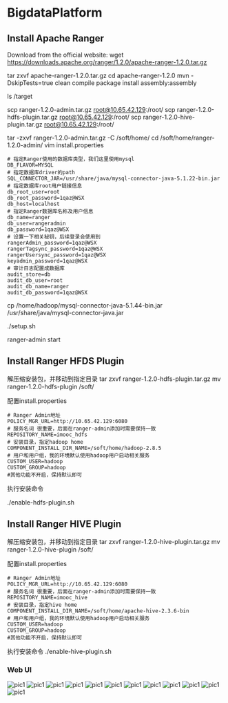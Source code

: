 # BigdataPlatform

## Install Apache Ranger

Download from the official website:
    wget https://downloads.apache.org/ranger/1.2.0/apache-ranger-1.2.0.tar.gz

tar zxvf apache-ranger-1.2.0.tar.gz
cd apache-ranger-1.2.0
mvn -DskipTests=true clean compile package install assembly:assembly

ls /target

scp ranger-1.2.0-admin.tar.gz root@10.65.42.129:/root/
scp ranger-1.2.0-hdfs-plugin.tar.gz root@10.65.42.129:/root/
scp ranger-1.2.0-hive-plugin.tar.gz root@10.65.42.129:/root/

tar -zxvf ranger-1.2.0-admin.tar.gz -C /soft/home/
cd /soft/home/ranger-1.2.0-admin/
vim install.properties
    
    # 指定Ranger使用的数据库类型，我们这里使用mysql
    DB_FLAVOR=MYSQL
    # 指定数据库driver的path
    SQL_CONNECTOR_JAR=/usr/share/java/mysql-connector-java-5.1.22-bin.jar
    # 指定数据库root用户链接信息
    db_root_user=root
    db_root_password=1qaz@WSX
    db_host=localhost
    # 指定Ranger数据库名称及用户信息
    db_name=ranger
    db_user=rangeradmin
    db_password=1qaz@WSX
    # 设置一下相关秘钥，后续登录会使用到
    rangerAdmin_password=1qaz@WSX
    rangerTagsync_password=1qaz@WSX
    rangerUsersync_password=1qaz@WSX
    keyadmin_password=1qaz@WSX
    # 审计日志配置成数据库
    audit_store=db
    audit_db_user=root
    audit_db_name=ranger
    audit_db_password=1qaz@WSX
    
cp /home/hadoop/mysql-connector-java-5.1.44-bin.jar /usr/share/java/mysql-connector-java.jar

./setup.sh

ranger-admin start


## Install Ranger HFDS Plugin
解压缩安装包，并移动到指定目录
    tar zxvf ranger-1.2.0-hdfs-plugin.tar.gz
    mv ranger-1.2.0-hdfs-plugin /soft/
    
配置install.properties

    # Ranger Admin地址
    POLICY_MGR_URL=http://10.65.42.129:6080
    # 服务名词 很重要，后面在ranger-admin添加时需要保持一致
    REPOSITORY_NAME=imooc_hdfs
    # 安装目录，指定hadoop home
    COMPONENT_INSTALL_DIR_NAME=/soft/home/hadoop-2.8.5
    # 用户和用户组，我的环境默认使用hadoop用户启动相关服务
    CUSTOM_USER=hadoop
    CUSTOM_GROUP=hadoop
    #其他功能不开启，保持默认即可
    
执行安装命令

./enable-hdfs-plugin.sh


## Install Ranger HIVE Plugin
解压缩安装包，并移动到指定目录
    tar zxvf ranger-1.2.0-hive-plugin.tar.gz
    mv ranger-1.2.0-hive-plugin /soft/
    
配置install.properties

    # Ranger Admin地址
    POLICY_MGR_URL=http://10.65.42.129:6080
    # 服务名词 很重要，后面在ranger-admin添加时需要保持一致
    REPOSITORY_NAME=imooc_hive
    # 安装目录，指定hive home
    COMPONENT_INSTALL_DIR_NAME=/soft/home/apache-hive-2.3.6-bin
    # 用户和用户组，我的环境默认使用hadoop用户启动相关服务
    CUSTOM_USER=hadoop
    CUSTOM_GROUP=hadoop
    #其他功能不开启，保持默认即可

执行安装命令
./enable-hive-plugin.sh

### Web UI
![pic1](images/01-Mar-2020-18.png)
![pic1](images/01-Mar-2020-22.png)
![pic1](images/01-Mar-2020-32.png)
![pic1](images/01-Mar-2020-39.png)
![pic1](images/01-Mar-2020-44.png)
![pic1](images/01-Mar-2020-49.png)
![pic1](images/01-Mar-2020-65.png)
![pic1](images/01-Mar-2020-68.png)
![pic1](images/01-Mar-2020-79.png)
![pic1](images/01-Mar-2020-90.png)
![pic1](images/01-Mar-2020-93.png)
![pic1](images/01-Mar-2020-95.png)
